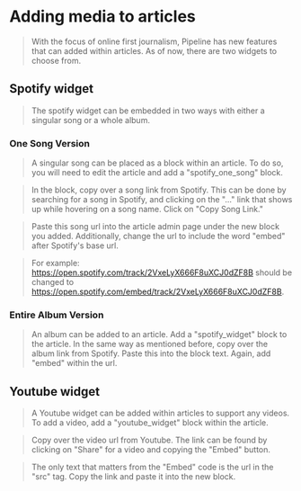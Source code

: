 # Adding media to articles

> With the focus of online first journalism, Pipeline has new features that can added within articles. As of now, there are two widgets to choose from.

## Spotify widget

> The spotify widget can be embedded in two ways with either a singular song or a whole album.

### One Song Version

> A singular song can be placed as a block within an article. To do so, you will need to edit the article and add a "spotify_one_song" block. 

> In the block, copy over a song link from Spotify. This can be done by searching for a song in Spotify, and clicking on the "..." link that shows up while hovering on a song name. Click on "Copy Song Link."

> Paste this song url into the article admin page under the new block you added. Additionally, change the url to include the word "embed" after Spotify's base url. 

> For example: https://open.spotify.com/track/2VxeLyX666F8uXCJ0dZF8B should be changed to https://open.spotify.com/embed/track/2VxeLyX666F8uXCJ0dZF8B.

### Entire Album Version

> An album can be added to an article. Add a "spotify_widget" block to the article. In the same way as mentioned before, copy over the album link from Spotify. Paste this into the block text. Again, add "embed" within the url.

## Youtube widget

> A Youtube widget can be added within articles to support any videos. To add a video, add a "youtube_widget" block within the article.

> Copy over the video url from Youtube. The link can be found by clicking on "Share" for a video and copying the "Embed" button.

> The only text that matters from the "Embed" code is the url in the "src" tag. Copy the link and paste it into the new block.